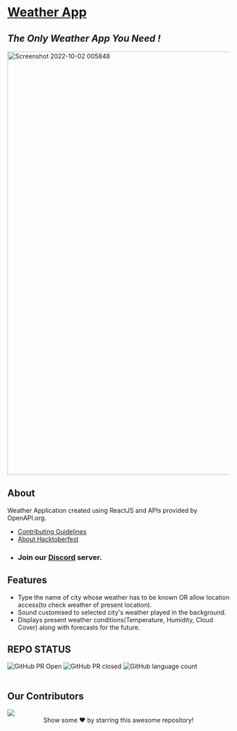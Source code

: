 # [Weather App](https://newweatherappreact.netlify.app/)
## _The Only Weather App You Need !_
<img width="959" alt="Screenshot 2022-10-02 005848" src="https://user-images.githubusercontent.com/78149368/193426253-0cbcfb9d-238a-46e5-8708-b169efa269ae.png">

## About
Weather Application created using ReactJS and APIs provided by OpenAPI.org.
- [Contributing Guidelines](https://github.com/ShivamWho/new-weather-app-react/blob/main/CONTRIBUTING.md)
-  [About Hacktoberfest](https://github.com/ShivamWho/new-weather-app-react/blob/main/HACKTOBERFEST.md)
-  ### Join our [Discord](https://discord.gg/Wu9g8rQcny) server.

## Features

- Type the name of city whose weather has to be known OR allow location access(to check weather of present location).
- Sound customised to selected city's weather played in the background.
- Displays present weather conditions(Temperature, Humidity, Cloud Cover) along with forecasts for the future.

## REPO STATUS
![GitHub PR Open](https://img.shields.io/github/issues-pr/ShivamWho/new-weather-app-react?style=for-the-badge&color=aqua)
![GitHub PR closed](https://img.shields.io/github/issues-pr-closed-raw/ShivamWho/new-weather-app-react?style=for-the-badge&color=blue)
![GitHub language count](https://img.shields.io/github/languages/count/ShivamWho/new-weather-app-react?style=for-the-badge&color=brightgreen)
<br><br>
## Our Contributors
<a href="https://github.com/ShivamWho/new-weather-app-react/graphs/contributors">
  <img src="https://contrib.rocks/image?repo=ShivamWho/new-weather-app-react" />
</a>


<br>
<div align="center">
Show some ❤️ by starring this awesome repository!
</div>
